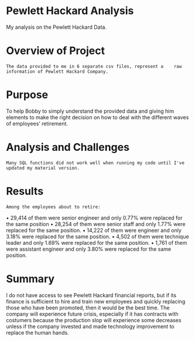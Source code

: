 # Pewlett Hackard Analysis
My analysis on the Pewlett Hackard Data.

# Overview of Project
	The data provided to me in 6 separate csv files, represent a 	raw information of Pewlett Hackard Company. 

# Purpose
To help Bobby to simply understand the provided data and 	giving him elements to make the right decision on how to deal with the different waves of employees’ retirement.
# Analysis and Challenges
	Many SQL functions did not work well when running my code until I've 	updated my material version.


# Results
	Among the employees about to retire:
•	29,414 of them were senior engineer and only 0.77% were replaced for the same position
•	28,254 of them were senior staff and only 1.77% were replaced for the same position.
•	14,222 of them were engineer and only 3.18% were replaced for the same position.
•	4,502 of them were technique leader and only 1.69% were replaced for the same position.
•	1,761 of them were assistant engineer and only 3.80% were replaced for the same position.

# Summary
I do not have access to see Pewlett Hackard financial reports, but if its finance is sufficient to hire and train new employees and quickly replacing those who have been promoted, then it would be the best time.
The company will experience future crisis, especially if it has contracts with costumers because the production slop will experience some decreases unless if the company invested and made technology improvement to replace the human hands.
